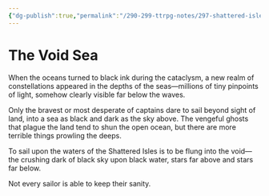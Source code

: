 ```yaml
---
{"dg-publish":true,"permalink":"/290-299-ttrpg-notes/297-shattered-isles/15-locations/15-10-nations/void-sea/"}
---
```



# The Void Sea

When the oceans turned to black ink during the cataclysm, a new realm of constellations appeared in the depths of the seas—millions of tiny pinpoints of light, somehow clearly visible far below the waves. 

Only the bravest or most desperate of captains dare to sail beyond sight of land, into a sea as black and dark as the sky above. The vengeful ghosts that plague the land tend to shun the open ocean, but there are more terrible things prowling the deeps.

To sail upon the waters of the Shattered Isles is to be flung into the void—the crushing dark of black sky upon black water, stars far above and stars far below. 

Not every sailor is able to keep their sanity.